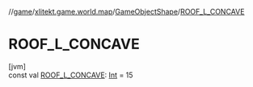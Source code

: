 //[game](../../../index.md)/[xlitekt.game.world.map](../index.md)/[GameObjectShape](index.md)/[ROOF_L_CONCAVE](-r-o-o-f_-l_-c-o-n-c-a-v-e.md)

# ROOF_L_CONCAVE

[jvm]\
const val [ROOF_L_CONCAVE](-r-o-o-f_-l_-c-o-n-c-a-v-e.md): [Int](https://kotlinlang.org/api/latest/jvm/stdlib/kotlin/-int/index.html) = 15
